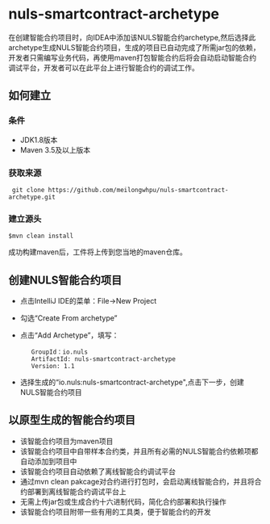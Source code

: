 # nuls-smartcontract-archetype
在创建智能合约项目时，向IDEA中添加该NULS智能合约archetype,然后选择此archetype生成NULS智能合约项目，生成的项目已自动完成了所需jar包的依赖，开发者只需编写业务代码，再使用maven打包智能合约后将会自动启动智能合约调试平台，开发者可以在此平台上进行智能合约的调试工作。

## 如何建立
### 条件
- JDK1.8版本
- Maven 3.5及以上版本

### 获取来源
     git clone https://github.com/meilongwhpu/nuls-smartcontract-archetype.git

### 建立源头
    $mvn clean install
成功构建maven后，工件将上传到您当地的maven仓库。

## 创建NULS智能合约项目
- 点击IntelliJ IDE的菜单：File->New Project
- 勾选“Create From archetype”
- 点击“Add Archetype”，填写：

         GroupId：io.nuls
         ArtifactId: nuls-smartcontract-archetype 
         Version: 1.1
- 选择生成的“io.nuls:nuls-smartcontract-archetype",点击下一步，创建NULS智能合约项目

## 以原型生成的智能合约项目
- 该智能合约项目为maven项目
- 该智能合约项目中自带样本合约类，并且所有必需的NULS智能合约依赖项都自动添加到项目中
- 该智能合约项目自动依赖了离线智能合约调试平台
- 通过mvn clean pakcage对合约进行打包时，会启动离线智能合约，并且将合约部署到离线智能合约调试平台上
- 无需上传jar包或生成合约十六进制代码，简化合约部署和执行操作
- 该智能合约项目附带一些有用的工具类，便于智能合约的开发


